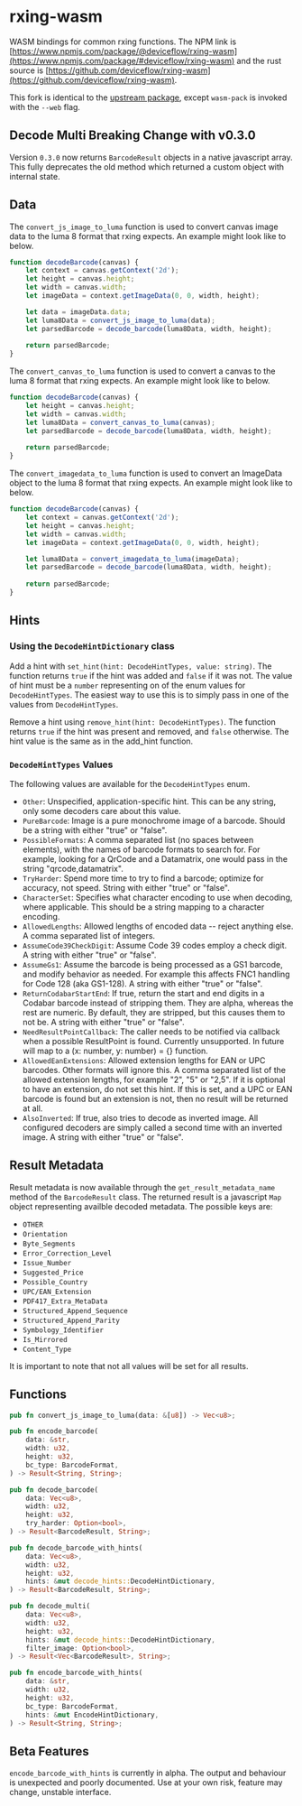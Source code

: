 # rxing-wasm

WASM bindings for common rxing functions. The NPM link is [https://www.npmjs.com/package/@deviceflow/rxing-wasm](https://www.npmjs.com/package/#deviceflow/rxing-wasm) and the rust source is [https://github.com/deviceflow/rxing-wasm](https://github.com/deviceflow/rxing-wasm).

This fork is identical to the [upstream package](https://github.com/rxing-core/rxing-wasm), except `wasm-pack` is invoked with the `--web` flag.

## Decode Multi Breaking Change with v0.3.0
Version `0.3.0` now returns `BarcodeResult` objects in a native javascript array. This fully deprecates the old method
which returned a custom object with internal state.

## Data
The `convert_js_image_to_luma` function is used to convert canvas image data to the luma 8
format that rxing expects. An example might look like to below.

```javascript
function decodeBarcode(canvas) {
    let context = canvas.getContext('2d');
    let height = canvas.height;
    let width = canvas.width;
    let imageData = context.getImageData(0, 0, width, height);

    let data = imageData.data;
    let luma8Data = convert_js_image_to_luma(data);
    let parsedBarcode = decode_barcode(luma8Data, width, height);
    
    return parsedBarcode;
}
```

The `convert_canvas_to_luma` function is used to convert a canvas to the luma 8
format that rxing expects. An example might look like to below.

```javascript
function decodeBarcode(canvas) {
    let height = canvas.height;
    let width = canvas.width;
    let luma8Data = convert_canvas_to_luma(canvas);
    let parsedBarcode = decode_barcode(luma8Data, width, height);
    
    return parsedBarcode;
}
```

The `convert_imagedata_to_luma` function is used to convert an ImageData object to the luma 8
format that rxing expects. An example might look like to below.

```javascript
function decodeBarcode(canvas) {
    let context = canvas.getContext('2d');
    let height = canvas.height;
    let width = canvas.width;
    let imageData = context.getImageData(0, 0, width, height);

    let luma8Data = convert_imagedata_to_luma(imageData);
    let parsedBarcode = decode_barcode(luma8Data, width, height);
    
    return parsedBarcode;
}
```

## Hints
### Using the `DecodeHintDictionary` class
Add a hint with `set_hint(hint: DecodeHintTypes, value: string)`. The function returns `true` if the hint was added and `false` if it was not. The value of hint must be a `number` representing on of the enum values for `DecodeHintTypes`. The easiest way to use this is to simply pass in one of the values from `DecodeHintTypes`.

Remove a hint using `remove_hint(hint: DecodeHintTypes)`. The function returns `true` if the hint was present and removed, and `false` otherwise. The hint value is the same as in the add_hint function.

### `DecodeHintTypes` Values
The following values are available for the `DecodeHintTypes` enum.
* `Other`: Unspecified, application-specific hint. This can be any string, only some decoders care about this value.
* `PureBarcode`: Image is a pure monochrome image of a barcode. Should be a string with either "true" or "false".
* `PossibleFormats`: A comma separated list (no spaces between elements), with the names of barcode formats to search for. For example, looking for a QrCode and a Datamatrix, one would pass in the string "qrcode,datamatrix".
* `TryHarder`: Spend more time to try to find a barcode; optimize for accuracy, not speed. String with either "true" or "false".
* `CharacterSet`: Specifies what character encoding to use when decoding, where applicable. This should be a string mapping to a character encoding.
* `AllowedLengths`: Allowed lengths of encoded data -- reject anything else. A comma separated list of integers.
* `AssumeCode39CheckDigit`: Assume Code 39 codes employ a check digit. A string with either "true" or "false".
* `AssumeGs1`: Assume the barcode is being processed as a GS1 barcode, and modify behavior as needed. For example this affects FNC1 handling for Code 128 (aka GS1-128). A string with either "true" or "false".
* `ReturnCodabarStartEnd`: If true, return the start and end digits in a Codabar barcode instead of stripping them. They are alpha, whereas the rest are numeric. By default, they are stripped, but this causes them to not be. A string with either "true" or "false".
* `NeedResultPointCallback`: The caller needs to be notified via callback when a possible ResultPoint is found. Currently unsupported. In future will map to a (x: number, y: number) = {} function.
* `AllowedEanExtensions`: Allowed extension lengths for EAN or UPC barcodes. Other formats will ignore this. A comma separated list of the allowed extension lengths, for example "2", "5" or "2,5". If it is optional to have an extension, do not set this hint. If this is set, and a UPC or EAN barcode is found but an extension is not, then no result will be returned at all.
* `AlsoInverted`: If true, also tries to decode as inverted image. All configured decoders are simply called a second time with an inverted image. A string with either "true" or "false".

## Result Metadata
Result metadata is now available through the `get_result_metadata_name` method of the `BarcodeResult` class. The returned result is a javascript `Map` object representing availble decoded metadata. The possible keys are:
* `OTHER`
* `Orientation`
* `Byte_Segments`
* `Error_Correction_Level`
* `Issue_Number`
* `Suggested_Price`
* `Possible_Country`
* `UPC/EAN_Extension`
* `PDF417_Extra_MetaData`
* `Structured_Append_Sequence`
* `Structured_Append_Parity`
* `Symbology_Identifier`
* `Is_Mirrored`
* `Content_Type`


It is important to note that not all values will be set for all results.

## Functions
```rust
pub fn convert_js_image_to_luma(data: &[u8]) -> Vec<u8>;
```

```rust
pub fn encode_barcode(
    data: &str,
    width: u32,
    height: u32,
    bc_type: BarcodeFormat,
) -> Result<String, String>;
```

```rust
pub fn decode_barcode(
    data: Vec<u8>,
    width: u32,
    height: u32,
    try_harder: Option<bool>,
) -> Result<BarcodeResult, String>;
```

```rust
pub fn decode_barcode_with_hints(
    data: Vec<u8>,
    width: u32,
    height: u32,
    hints: &mut decode_hints::DecodeHintDictionary,
) -> Result<BarcodeResult, String>;
```

```rust
pub fn decode_multi(
    data: Vec<u8>,
    width: u32,
    height: u32,
    hints: &mut decode_hints::DecodeHintDictionary,
    filter_image: Option<bool>,
) -> Result<Vec<BarcodeResult>, String>;
```

```rust
pub fn encode_barcode_with_hints(
    data: &str,
    width: u32,
    height: u32,
    bc_type: BarcodeFormat,
    hints: &mut EncodeHintDictionary,
) -> Result<String, String>;
```

## Beta Features
`encode_barcode_with_hints` is currently in alpha. The output and behaviour is unexpected and poorly documented. Use at your own risk, feature may change, unstable interface.

